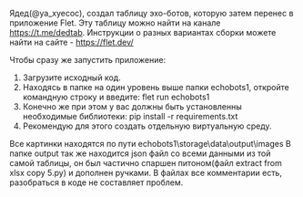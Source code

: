 Ядед(@ya_xyecoc), создал таблицу эхо-ботов, которую затем перенес в приложение Flet. Эту таблицу можно найти на канале https://t.me/dedtab.
Инструкции о разных вариантах сборки можете найти на сайте - https://flet.dev/

Чтобы сразу же запустить приложение:
1. Загрузите исходный код.
2. Находясь в папке на один уровень выше папки echobots1, откройте командную строку и введите: flet run echobots1
3. Конечно же при этом  у вас должны быть установленны необходимые библиотеки: pip install -r requirements.txt
4. Рекомендую для этого создать отдельную виртуальную среду.

Все картинки находятся по пути echobots1\storage\data\output\images
В папке output так же находится json файл со всеми данными из той самой таблицы, он был частично спаршен питоном(файл extract from xlsx copy 5.py) и дополнен ручками.
В файлах все комментарии есть, разобраться в коде не составляет проблем.
